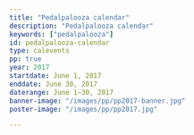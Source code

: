 ```yaml
---
title: "Pedalpalooza calendar"
description: "Pedalpalooza calendar"
keywords: ["pedalpalooza"]
id: pedalpalooza-calendar
type: calevents
pp: true
year: 2017
startdate: June 1, 2017
enddate: June 30, 2017
daterange: June 1–30, 2017
banner-image: "/images/pp/pp2017-banner.jpg"
poster-image: "/images/pp/pp2017.jpg"

---
```

